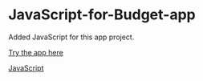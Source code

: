 # JavaScript-for-Budget-app

Added JavaScript for this app project.

[Try the app here](https://thimbleprojects.org/maelleth/451114/)

[JavaScript](https://github.com/Maelleth/JavaScript-for-Budget-app/blob/master/app.js) 
